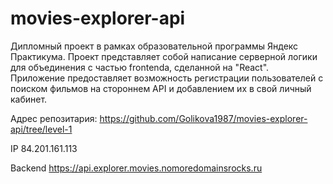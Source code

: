 # movies-explorer-api

Дипломный проект в рамках образовательной программы Яндекс Практикума. Проект представляет собой написание серверной логики для объединения с частью frontendа, сделанной на "React". Приложение предоставляет возможность регистрации пользователей с поиском фильмов на стороннем API и добавлением их в свой личный кабинет.

Адрес репозитария: 
https://github.com/Golikova1987/movies-explorer-api/tree/level-1

IP 84.201.161.113

Backend https://api.explorer.movies.nomoredomainsrocks.ru
